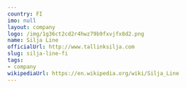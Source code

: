 ```yaml
---
country: FI
imo: null
layout: company
logo: /img/1g36ct2cd2r4hwz79b9fxvjfx8d2.png
name: Silja Line
officialUrl: http://www.tallinksilja.com
slug: silja-line-fi
tags:
- company
wikipediaUrl: https://en.wikipedia.org/wiki/Silja_Line
---
```

